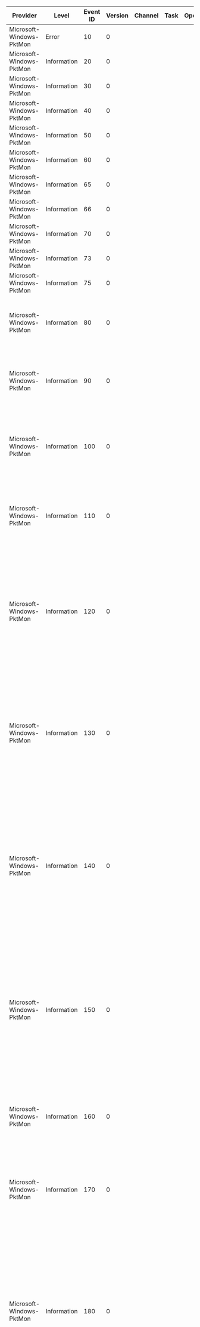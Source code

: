 Provider                  |  Level        |  Event ID  |  Version  |  Channel  |  Task  |  Opcode  |  Keyword    |  Message
--------------------------|---------------|------------|-----------|-----------|--------|----------|-------------|---------------------------------------------------------------------------------------------------------------------------------------------------------------------------------------------------------------------------------------------------------------------------------------------------------------------------------------------------------------------------------------------------------------------------------------------------------------------------------------------------------------------------------------------------------------------------------------------------------------------------------
Microsoft-Windows-PktMon  |  Error        |  10        |  0        |           |        |          |  Config     |  PktMon driver failed to load. Error: {Status}.
Microsoft-Windows-PktMon  |  Information  |  20        |  0        |           |        |          |  Rundown    |  Component {Id}, Type {Type}, Name {Name}, {Description}
Microsoft-Windows-PktMon  |  Information  |  30        |  0        |           |        |          |  Rundown    |  Property: Component {ComponentId}, {Type} = {Value}
Microsoft-Windows-PktMon  |  Information  |  40        |  0        |           |        |          |  Rundown    |  Property: Component {ComponentId}, {Type} = {Value}
Microsoft-Windows-PktMon  |  Information  |  50        |  0        |           |        |          |  Rundown    |  Property: Component {ComponentId}, {Type} = {Value}
Microsoft-Windows-PktMon  |  Information  |  60        |  0        |           |        |          |  Rundown    |  Property: Component {ComponentId}, {Type} = {Value}
Microsoft-Windows-PktMon  |  Information  |  65        |  0        |           |        |          |  Rundown    |  Property: Component {ComponentId}, {Type} = {IpAddress}
Microsoft-Windows-PktMon  |  Information  |  66        |  0        |           |        |          |  Rundown    |  Property: Component {ComponentId}, {Type} = {IpAddress}
Microsoft-Windows-PktMon  |  Information  |  70        |  0        |           |        |          |  Rundown    |  Property: Component {ComponentId}, {Type} = {Value}
Microsoft-Windows-PktMon  |  Information  |  73        |  0        |           |        |          |  Rundown    |  Property: Component {ComponentId}, {Type} = {Value}
Microsoft-Windows-PktMon  |  Information  |  75        |  0        |           |        |          |  Rundown    |  Property: Component {ComponentId}, {Type} = {EtherType}
Microsoft-Windows-PktMon  |  Information  |  80        |  0        |           |        |          |  Rundown    |  Drop Counters: Component {ComponentId}, Direction In = {DirTagIn}, Packets In {PacketsIn}, Bytes In {BytesIn}, Direction Out = {DirTagOut}, Packets Out {PacketsOut}, Bytes Out {BytesOut}
Microsoft-Windows-PktMon  |  Information  |  90        |  0        |           |        |          |  Rundown    |  Flow Counters: Component {ComponentId}, Edge {EdgeName}, Edge Id {EdgeId}, Direction In = {DirTagIn}, Packets In {PacketsIn}, Bytes In {BytesIn}, Direction Out = {DirTagOut}, Packets Out {PacketsOut}, Bytes Out {BytesOut}
Microsoft-Windows-PktMon  |  Information  |  100       |  0        |           |        |          |  Rundown    |  Packet Filter {FilterId}, Name {FilterName}, MAC-1 {MacAddress1}, MAC-2 {MacAddress2}, EtherType {EtherType}, VlanId {VlanId}, IP-1 {IpAddress1}, IP-2 {IpAddress2}, Protocol {Protocol}, Port-1 {FilterId}0, Port-2 {FilterId}1, TCPFlags {FilterId}2
Microsoft-Windows-PktMon  |  Information  |  110       |  0        |           |        |          |  Rundown    |  Packet Filter {FilterId}, Name {FilterName}, MAC-1 {MacAddress1}, MAC-2 {MacAddress2}, EtherType {EtherType}, VlanId {VlanId}, IP-1 {IpAddress1}, IP-2 {IpAddress2}, Protocol {Protocol}, Port-1 {FilterId}0, Port-2 {FilterId}1, TCPFlags {FilterId}2
Microsoft-Windows-PktMon  |  Information  |  120       |  0        |           |        |          |  NblParsed  |  MAC Dest {DestinationMAC}, MAC Src {SourceMAC}, EtherType {EtherType}, VlanId {VlanId}, IP Dest {DestinationIP}, IP Src {SourceIP}, Protocol {Protocol}, Port Dest {DestinationPort}, Port Src {SourcePort}, TCPFlags {DestinationMAC}0, PktGroupId {DestinationMAC}1, PktCount {DestinationMAC}2, Appearance {DestinationMAC}3, Direction {DestinationMAC}4, Type {DestinationMAC}5, Component {DestinationMAC}6, Edge {DestinationMAC}7, Filter {DestinationMAC}8
Microsoft-Windows-PktMon  |  Information  |  130       |  0        |           |        |          |  NblParsed  |  MAC Dest {DestinationMAC}, MAC Src {SourceMAC}, EtherType {EtherType}, VlanId {VlanId}, IP Dest {DestinationIP}, IP Src {SourceIP}, Protocol {Protocol}, Port Dest {DestinationPort}, Port Src {SourcePort}, TCPFlags {DestinationMAC}0, PktGroupId {DestinationMAC}1, PktCount {DestinationMAC}2, Appearance {DestinationMAC}3, Direction {DestinationMAC}4, Type {DestinationMAC}5, Component {DestinationMAC}6, Edge {DestinationMAC}7, Filter {DestinationMAC}8
Microsoft-Windows-PktMon  |  Information  |  140       |  0        |           |        |          |  NblParsed  |  Drop: MAC Dest {DestinationMAC}, MAC Src {SourceMAC}, EtherType {EtherType}, VlanId {VlanId}, IP Dest {DestinationIP}, IP Src {SourceIP}, Protocol {Protocol}, Port Dest {DestinationPort}, Port Src {SourcePort}, TCPFlags {DestinationMAC}0, PktGroupId {DestinationMAC}1, PktCount {DestinationMAC}2, Appearance {DestinationMAC}3, Direction {DestinationMAC}4, Type {DestinationMAC}5, Component {DestinationMAC}6, Edge {DestinationMAC}7, Filter {DestinationMAC}8, DropReason {DestinationMAC}9, DropLocation {SourceMAC}0
Microsoft-Windows-PktMon  |  Information  |  150       |  0        |           |        |          |  NblParsed  |  Drop: MAC Dest {DestinationMAC}, MAC Src {SourceMAC}, EtherType {EtherType}, VlanId {VlanId}, IP Dest {DestinationIP}, IP Src {SourceIP}, Protocol {Protocol}, Port Dest {DestinationPort}, Port Src {SourcePort}, TCPFlags {DestinationMAC}0, PktGroupId {DestinationMAC}1, PktCount {DestinationMAC}2, Appearance {DestinationMAC}3, Direction {DestinationMAC}4, Type {DestinationMAC}5, Component {DestinationMAC}6, Edge {DestinationMAC}7, Filter {DestinationMAC}8, DropReason {DestinationMAC}9, DropLocation {SourceMAC}0
Microsoft-Windows-PktMon  |  Information  |  160       |  0        |           |        |          |  Payload    |  PktGroupId {PktGroupId}, PktNumber {PktNumber}, Appearance {AppearanceCount}, Direction {DirTag}, Type {PacketType}, Component {ComponentId}, Edge {EdgeId}, Filter {FilterId}, OriginalSize {PktGroupId}1, LoggedSize {PktGroupId}2
Microsoft-Windows-PktMon  |  Information  |  170       |  0        |           |        |          |  Payload    |  Drop: PktGroupId {PktGroupId}, PktNumber {PktNumber}, Appearance {AppearanceCount}, Direction {DirTag}, Type {PacketType}, Component {ComponentId}, Filter {FilterId}, DropReason {DropReason}, DropLocation {PktGroupId}0, OriginalSize {PktGroupId}1, LoggedSize {PktGroupId}2
Microsoft-Windows-PktMon  |  Information  |  180       |  0        |           |        |          |  NblInfo    |  TcpIpChecksum {PktGroupId}1, TcpLargeSend {PktGroupId}2, Ieee8021Q {PktGroupId}3, HashInfo {PktGroupId}4, HashValue {PktGroupId}5, VirtualSubnetInfo {PktGroupId}6, TcpRecvSegCoalesceInfo {PktGroupId}7, NrtNameResolutionId {PktGroupId}8, TcpSendOffloadsSupplementalInfo {PktGroupId}9, SwitchForwardingDetail {PktCount}0, GftOffloadInfo {PktCount}1, GftFlowEntryId {PktCount}2, PktGroupId {PktGroupId}, PktCount {PktCount}, Appearance {AppearanceCount}, Direction {DirTag}, Type {PacketType}, Component {ComponentId}, Edge {EdgeId}, Filter {FilterId}
Microsoft-Windows-PktMon  |  Information  |  190       |  0        |           |        |          |  NblInfo    |  Drop: TcpIpChecksum {PktGroupId}1, TcpLargeSend {PktGroupId}2, Ieee8021Q {PktGroupId}3, HashInfo {PktGroupId}4, HashValue {PktGroupId}5, VirtualSubnetInfo {PktGroupId}6, TcpRecvSegCoalesceInfo {PktGroupId}7, NrtNameResolutionId {PktGroupId}8, TcpSendOffloadsSupplementalInfo {PktGroupId}9, SwitchForwardingDetail {PktCount}0, GftOffloadInfo {PktCount}1, GftFlowEntryId {PktCount}2, PktGroupId {PktGroupId}, PktCount {PktCount}, Appearance {AppearanceCount}, Direction {DirTag}, Type {PacketType}, Component {ComponentId}, Edge {EdgeId}, Filter {FilterId}, DropReason {DropReason}, DropLocation {PktGroupId}0
Microsoft-Windows-PktMon  |  Information  |  200       |  0        |           |        |          |  Payload    |  Direction {DirTag}, Type {PacketType}, Component {ComponentId}, Edge {EdgeId}, Filter {FilterId}, OriginalSize {DirTag}3, LoggedSize {DirTag}4
Microsoft-Windows-PktMon  |  Information  |  210       |  0        |           |        |          |  Payload    |  Drop: Direction {DirTag}, Type {PacketType}, Component {ComponentId}, Filter {FilterId}, DropReason {DropReason}, DropLocation {DropLocation}, OriginalSize {DirTag}3, LoggedSize {DirTag}4
Microsoft-Windows-PktMon  |  Information  |  220       |  0        |           |        |          |  Payload    |  Direction {DirTag}, Type {PacketType}, Component {ComponentId}, Edge {EdgeId}, Filter {FilterId}, OriginalSize {DirTag}3, LoggedSize {DirTag}4
Microsoft-Windows-PktMon  |  Information  |  230       |  0        |           |        |          |  Payload    |  Drop: Direction {DirTag}, Type {PacketType}, Component {ComponentId}, Filter {FilterId}, DropReason {DropReason}, DropLocation {DropLocation}, OriginalSize {DirTag}3, LoggedSize {DirTag}4
Microsoft-Windows-PktMon  |  Information  |  240       |  0        |           |        |          |  Payload    |  Duplicate Drop: PktGroupId {PktGroupId}, PktNumber {PktNumber}, Appearance {AppearanceCount}, Direction {DirTag}, Type {PacketType}, Component {ComponentId}, Filter {FilterId}, DropReason {DropReason}, DropLocation {PktGroupId}0, OriginalSize {PktGroupId}1, LoggedSize {PktGroupId}2